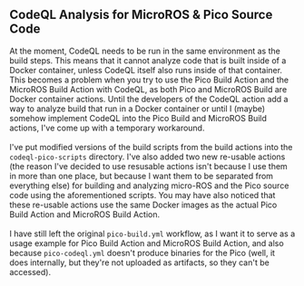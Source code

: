 ## CodeQL Analysis for MicroROS & Pico Source Code

At the moment, CodeQL needs to be run in the same environment as the build steps. This means that it cannot analyze code that
is built inside of a Docker container, unless CodeQL itself also runs inside of that container. This becomes a problem when you
try to use the Pico Build Action and the MicroROS Build Action with CodeQL, as both Pico and MicroROS Build are Docker container
actions. Until the developers of the CodeQL action add a way to analyze build that run in a Docker container or until I (maybe)
somehow implement CodeQL into the Pico Build and MicroROS Build actions, I've come up with a temporary workaround.<br>
<br>
I've put modified versions of the build scripts from the build actions into the `codeql-pico-scripts` directory. I've also added
two new re-usable actions (the reason I've decided to use resusable actions isn't because I use them in more than one place, but
because I want them to be separated from everything else) for building and analyzing micro-ROS and the Pico source code using the
aforementioned scripts. You may have also noticed that these re-usable actions use the same Docker images as the actual Pico Build
Action and MicroROS Build Action.<br>
<br>
I have still left the original `pico-build.yml` workflow, as I want it to serve as a usage example for Pico Build Action and MicroROS
Build Action, and also because `pico-codeql.yml` doesn't produce binaries for the Pico (well, it does internally, but they're not 
uploaded as artifacts, so they can't be accessed).